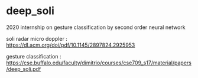 # deep_soli
2020 internship on gesture classification by second order neural network

soli radar micro doppler : https://dl.acm.org/doi/pdf/10.1145/2897824.2925953

gesture classification : https://cse.buffalo.edu/faculty/dimitrio/courses/cse709_s17/material/papers/deep_soli.pdf
